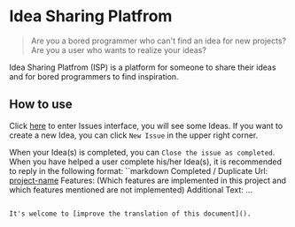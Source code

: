 # Idea Sharing Platfrom
> Are you a bored programmer who can't find an idea for new projects?  
> Are you a user who wants to realize your ideas?

Idea Sharing Platfrom (ISP) is a platform for someone to share their ideas and for bored programmers to find inspiration.

## How to use
Click [here](https://github.com/Zhou-Shilin/Idea-Sharing-Project/issues) to enter Issues interface, you will see some Ideas. If you want to create a new Idea, you can click `New Issue` in the upper right corner.  
  
When your Idea(s) is completed, you can `Close the issue as completed`.  
When you have helped a user complete his/her Idea(s), it is recommended to reply in the following format:
``markdown
Completed / Duplicate
Url: [project-name](https://github.com/example/example)
Features: (Which features are implemented in this project and which features mentioned are not implemented)
Additional Text: ...
```

It's welcome to [improve the translation of this document]().